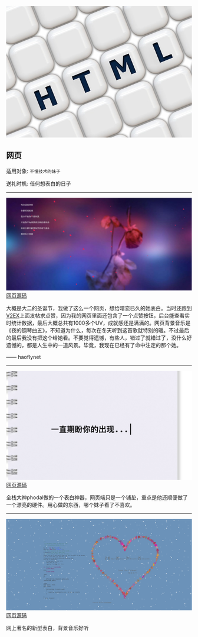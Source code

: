 ![web](images/html.jpg)

## 网页

适用对象: `不懂技术的妹子`

送礼时机: 任何想表白的日子

------
![love.haofly.net](images/love.haofly.net.jpg)
[网页源码]()

大概是大二的圣诞节，我做了这么一个网页，想给暗恋已久的她表白。当时还跑到[V2EX](https://www.v2ex.com/t/157281#reply173)上面发帖求点赞，因为我的网页里面还包含了一个点赞按钮，后台能查看实时统计数据，最后大概总共有1000多个UV，成就感还是满满的。网页背景音乐是《夜的钢琴曲五》，不知道为什么，每次在冬天听到这首歌就特别的暖。不过最后的最后我没有把这个给她看。不要觉得遗憾，有些人，错过了就错过了，没什么好遗憾的，都是人生中的一道风景。毕竟，我现在已经有了命中注定的那个她。

—— haoflynet

------
![phodal](images/phodal.png)
[网页源码](https://github.com/phodal/valentine)

全栈大神phodal做的一个表白神器，网页端只是一个铺垫，重点是他还顺便做了一个漂亮的硬件。用心做的东西，哪个妹子看了不喜欢。

------
![angusme](images/angusme.png)
[网页源码](https://github.com/Angusme/angusme.github.io)

网上著名的新型表白，背景音乐好听
